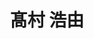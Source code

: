 ---
title: "髙村 浩由"
draft: false

# Job rank 職階
rank: "准教授" # 教授 | 准教授 | 助教 | ...

# Laboratory group
la_group: "反応化学" # 分子化学 | 物質化学 | 反応化学

# Laboratory
laboratory:
  id: organic
  name: 有機化学研究室


# page title background image
bg_image: "images/banner/bg1.jpg"

# meta description ~100 letters in Japanese
description : "天然物および生物活性分子の合成と評価"

# teacher portrait
image: "images/faculty/anonymous.png"

# interest
interest: ["有機合成化学", "天然物", "生物活性分子"]

# achievements
achievements:
- icon: ti-id-badge
  link: https://researcherid.com/rid/B-1497-2011
  name: ResearcherID B-1497-2011
- icon: ti-id-badge
  link: https://orcid.org/0000-0002-8330-969X
  name: ORCID 0000-0002-8330-969X


# contact info
contact:
- icon: ti-email
  link: mailto:takamura@okayama-u.ac.jp
  name: takamura@okayama-u.ac.jp


- name : "有機化学研究室"
  icon : "ti-world" # icon pack : https://themify.me/themify-icons
  link : "http://chem.okayama-u.ac.jp/~organic/homejpn.html"

- name : "700-8530 岡山県岡山市津島中3－1－1 None"
  icon : "ti-location-pin" # icon pack : https://themify.me/themify-icons
  link : "#"

# type
type: "faculty"
---
